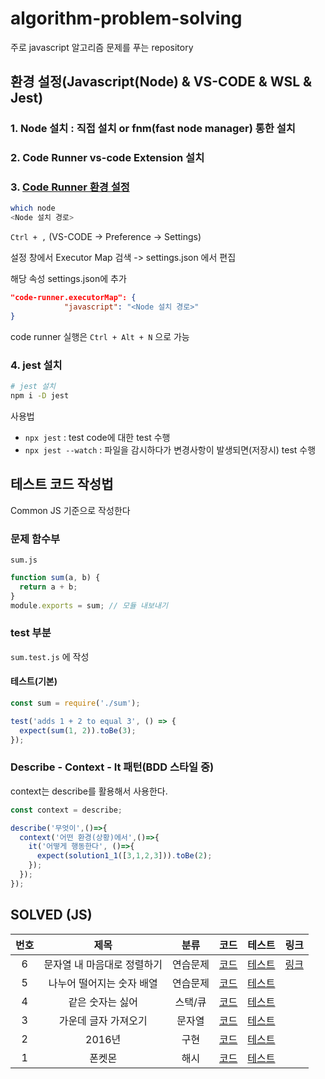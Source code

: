 # algorithm-problem-solving

주로 javascript 알고리즘 문제를 푸는 repository

## 환경 설정(Javascript(Node) & VS-CODE & WSL & Jest)

### 1. Node 설치 : 직접 설치 or fnm(fast node manager) 통한 설치

### 2. Code Runner vs-code Extension 설치

### 3. [Code Runner 환경 설정](https://stackoverflow.com/questions/44983472/how-to-run-javascript-code-in-visual-studio-code-bin-sh-1-node-not-found)

```bash
which node
<Node 설치 경로>
```

`Ctrl + ,` (VS-CODE -> Preference -> Settings)

설정 창에서 Executor Map 검색 -> settings.json 에서 편집

해당 속성 settings.json에 추가

```json
"code-runner.executorMap": {
            "javascript": "<Node 설치 경로>"
}
```

code runner 실행은 `Ctrl + Alt + N` 으로 가능

### 4. jest 설치

```bash
# jest 설치
npm i -D jest
```

사용법

* `npx jest` : test code에 대한 test 수행
* `npx jest --watch` : 파일을 감시하다가 변경사항이 발생되면(저장시) test 수행

## 테스트 코드 작성법

Common JS 기준으로 작성한다

### 문제 함수부

`sum.js`

```javascript
function sum(a, b) {
  return a + b;
}
module.exports = sum; // 모듈 내보내기
```

### test 부분

`sum.test.js` 에 작성

#### 테스트(기본)

```javascript
const sum = require('./sum');

test('adds 1 + 2 to equal 3', () => {
  expect(sum(1, 2)).toBe(3);
});
```

### Describe - Context - It 패턴(BDD 스타일 중)

context는 describe를 활용해서 사용한다.

```javascript
const context = describe;

describe('무엇이',()=>{
  context('어떤 환경(상황)에서',()=>{
    it('어떻게 행동한다', ()=>{
      expect(solution1_1([3,1,2,3])).toBe(2);
    });
  });
});
```

## SOLVED (JS)

|**번호**|**제목**|**분류**|**코드**|**테스트**|**링크**|
|:---:|:---:|:---:|:---:|:---:|:---:|
|6|문자열 내 마음대로 정렬하기|연습문제|[코드](/javascript/programmers-1-6.js)|[테스트](/javascript/programmers-1-6.test.js)|[링크](https://school.programmers.co.kr/learn/courses/30/lessons/12915)
|5|나누어 떨어지는 숫자 배열|연습문제|[코드](/javascript/programmers-1-5.js)|[테스트](/javascript/programmers-1-5.test.js)|
|4|같은 숫자는 싫어|스택/큐|[코드](/javascript/programmers-1-4.js)|[테스트](/javascript/programmers-1-4.test.js)|
|3|가운데 글자 가져오기|문자열|[코드](/javascript/programmers-1-3.js)|[테스트](/javascript/programmers-1-3.test.js)|
|2|2016년|구현|[코드](/javascript/programmers-1-2.js)|[테스트](/javascript/programmers-1-2.test.js)|
|1|폰켓몬|해시|[코드](/javascript/programmers-1-1.js)|[테스트](/javascript/programmers-1-1.test.js)|
